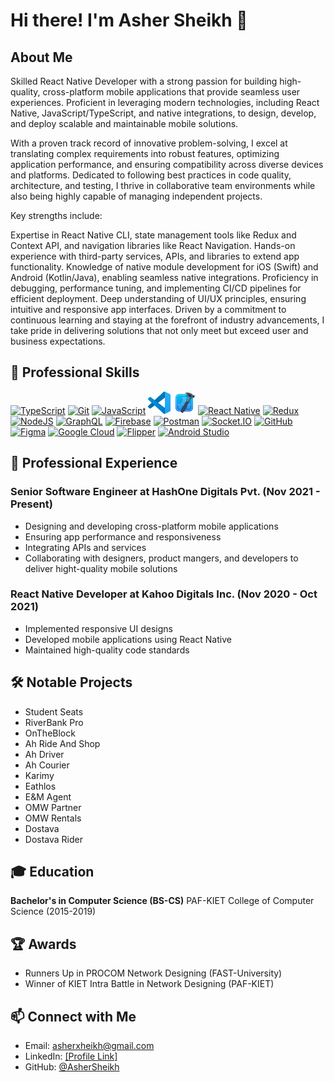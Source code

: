 # Hi there! I'm Asher Sheikh 👋

## About Me
Skilled React Native Developer with a strong passion for building high-quality, cross-platform mobile applications that provide seamless user experiences. Proficient in leveraging modern technologies, including React Native, JavaScript/TypeScript, and native integrations, to design, develop, and deploy scalable and maintainable mobile solutions.

With a proven track record of innovative problem-solving, I excel at translating complex requirements into robust features, optimizing application performance, and ensuring compatibility across diverse devices and platforms. Dedicated to following best practices in code quality, architecture, and testing, I thrive in collaborative team environments while also being highly capable of managing independent projects.

Key strengths include:

Expertise in React Native CLI, state management tools like Redux and Context API, and navigation libraries like React Navigation.
Hands-on experience with third-party services, APIs, and libraries to extend app functionality.
Knowledge of native module development for iOS (Swift) and Android (Kotlin/Java), enabling seamless native integrations.
Proficiency in debugging, performance tuning, and implementing CI/CD pipelines for efficient deployment.
Deep understanding of UI/UX principles, ensuring intuitive and responsive app interfaces.
Driven by a commitment to continuous learning and staying at the forefront of industry advancements, I take pride in delivering solutions that not only meet but exceed user and business expectations.

## 🚀 Professional Skills

<p align="left">
<a href="https://www.typescriptlang.org/" target="_blank" rel="noreferrer"><img src="https://raw.githubusercontent.com/danielcranney/readme-generator/main/public/icons/skills/typescript-colored.svg" width="36" height="36" alt="TypeScript" /></a>
<a href="https://git-scm.com/" target="_blank" rel="noreferrer"><img src="https://raw.githubusercontent.com/danielcranney/readme-generator/main/public/icons/skills/git-colored.svg" width="36" height="36" alt="Git" /></a>
<a href="https://developer.mozilla.org/en-US/docs/Web/JavaScript" target="_blank" rel="noreferrer"><img src="https://raw.githubusercontent.com/danielcranney/readme-generator/main/public/icons/skills/javascript-colored.svg" width="36" height="36" alt="JavaScript" /></a>
<a href="https://code.visualstudio.com/" target="_blank" rel="noreferrer"><img src="https://raw.githubusercontent.com/devicons/devicon/ca28c779441053191ff11710fe24a9e6c23690d6/icons/vscode/vscode-original.svg" width="36" height="36" alt="VS Code" /></a>
<a href="https://www.xcode.com" target="_blank" rel="noreferrer"><img src="https://raw.githubusercontent.com/devicons/devicon/ca28c779441053191ff11710fe24a9e6c23690d6/icons/xcode/xcode-original.svg" width="36" height="36" alt="XCode" /></a>
<a href="https://reactnative.dev/" target="_blank" rel="noreferrer"><img src="https://reactnative.dev/img/header_logo.svg" width="36" height="36" alt="React Native" /></a>
<a href="https://redux.js.org/" target="_blank" rel="noreferrer"><img src="https://raw.githubusercontent.com/danielcranney/readme-generator/main/public/icons/skills/redux-colored.svg" width="36" height="36" alt="Redux" /></a>
<a href="https://nodejs.org/en/" target="_blank" rel="noreferrer"><img src="https://raw.githubusercontent.com/danielcranney/readme-generator/main/public/icons/skills/nodejs-colored.svg" width="36" height="36" alt="NodeJS" /></a>
<a href="https://graphql.org/" target="_blank" rel="noreferrer"><img src="https://raw.githubusercontent.com/danielcranney/readme-generator/main/public/icons/skills/graphql-colored.svg" width="36" height="36" alt="GraphQL" /></a>
<a href="https://firebase.google.com/" target="_blank" rel="noreferrer"><img src="https://raw.githubusercontent.com/danielcranney/readme-generator/main/public/icons/skills/firebase-colored.svg" width="36" height="36" alt="Firebase" /></a>
<a href="https://www.postman.com" target="_blank" rel="noreferrer"><img src="https://www.vectorlogo.zone/logos/getpostman/getpostman-icon.svg" width="36" height="36" alt="Postman" /></a>
<a href="https://socket.io/" target="_blank" rel="noreferrer"><img src="https://i.pinimg.com/736x/69/a6/12/69a61259e0bf3be055bc87b99575e53b.jpg" width="36" height="36" alt="Socket.IO" /></a>
<a href="https://github.com" target="_blank" rel="noreferrer"><img src="https://seeklogo.com/images/G/github-icon-logo-E5FF767098-seeklogo.com.png" width="36" height="36" alt="GitHub" /></a>
<a href="https://www.figma.com/" target="_blank" rel="noreferrer"><img src="https://raw.githubusercontent.com/danielcranney/readme-generator/main/public/icons/skills/figma-colored.svg" width="36" height="36" alt="Figma" /></a>
<a href="https://cloud.google.com/" target="_blank" rel="noreferrer"><img src="https://raw.githubusercontent.com/danielcranney/readme-generator/main/public/icons/skills/googlecloud-colored.svg" width="36" height="36" alt="Google Cloud" /></a>
<a href="https://fbflipper.com/" target="_blank" rel="noreferrer"><img src="https://camo.githubusercontent.com/66fb9e97fd244972de271c6cf7fc6d5cce7cb816cd48d4cf8e48c2bbe89862d2/68747470733a2f2f6662666c69707065722e636f6d2f696d672f69636f6e2e706e67" width="36" height="36" alt="Flipper" /></a>
  <a href="https://developer.android.com/studio?gad_source=1&gclid=Cj0KCQiA0fu5BhDQARIsAMXUBOK0CFYTMUt8uwJRANOhFul8nW28iyp7suuJ9V0o9A4S-kdZFWzSU7caAnduEALw_wcB&gclsrc=aw.ds" target="_blank" rel="noreferrer"><img src="https://img.icons8.com/?size=100&id=EgOU93v1DHjU&format=png&color=000000" width="36" height="36" alt="Android Studio" /></a>
</p>

## 💼 Professional Experience
### Senior Software Engineer at HashOne Digitals Pvt. (Nov 2021 - Present)
- Designing and developing cross-platform mobile applications
- Ensuring app performance and responsiveness
- Integrating APIs and services
- Collaborating with designers, product mangers, and developers to deliver hight-quality mobile solutions

### React Native Developer at Kahoo Digitals Inc. (Nov 2020 - Oct 2021)
- Implemented responsive UI designs
- Developed mobile applications using React Native
- Maintained high-quality code standards

## 🛠️ Notable Projects
- Student Seats
- RiverBank Pro
- OnTheBlock
- Ah Ride And Shop
- Ah Driver
- Ah Courier
- Karimy
- Eathlos
- E&M Agent
- OMW Partner
- OMW Rentals
- Dostava
- Dostava Rider

## 🎓 Education
**Bachelor's in Computer Science (BS-CS)**
PAF-KIET College of Computer Science (2015-2019)

## 🏆 Awards
- Runners Up in PROCOM Network Designing (FAST-University)
- Winner of KIET Intra Battle in Network Designing (PAF-KIET)

## 📫 Connect with Me
- Email: asherxheikh@gmail.com
- LinkedIn: [[Profile Link]](https://www.linkedin.com/in/mashersheikh/)
- GitHub: [@AsherSheikh](https://github.com/AsherSheikh)

